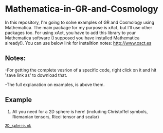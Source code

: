 # Mathematica-in-GR-and-Cosmology

In this repository, I'm going to solve examples of GR and Cosmology using Mathematica. The main package for my purpose is xAct, but I'll use other packages too.
For using xAct, you have to add this library to your Mathematica software (I supposed you have installed Mathematica already!). You can use below link for installtion notes:
http://www.xact.es


Notes:
------

-For getting the complete vesrion of a specific code, right click on it and hit 'save link as' to download that.

-The full explanation on examples, is above them.

Example
--------
1) All you need for a 2D sphere is here! (including Christoffel symbols, Riemanian tensors, Ricci tensor and scalar)

[`2D_sphere.nb`](../../raw/main/2D_sphere.nb)
